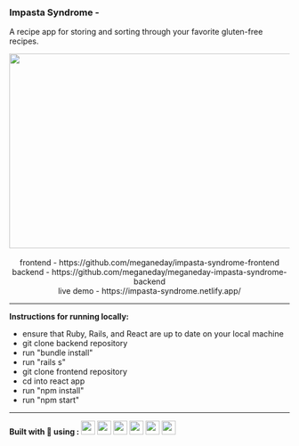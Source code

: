 ### Impasta Syndrome -
A recipe app for storing and sorting through your favorite gluten-free recipes.

<div align="center">
<img src="https://media-exp1.licdn.com/dms/image/C5622AQGE133atJOw8A/feedshare-shrink_2048_1536/0/1628200678289?e=1634774400&v=beta&t=jwoeHvImyL23-5ory4UuBR6WHhGZoZ5jQjUjf0O6f1Y" width=600px height=350px />
<br>
<br>
frontend - https://github.com/meganeday/impasta-syndrome-frontend
<br>
backend - https://github.com/meganeday/meganeday-impasta-syndrome-backend
<br>
live demo - https://impasta-syndrome.netlify.app/
</div>
<hr>

**Instructions for running locally:**

- ensure that Ruby, Rails, and React are up to date on your local machine
- git clone backend repository
- run "bundle install"
- run "rails s" 
- git clone frontend repository
- cd into react app
- run "npm install"
- run "npm start"
<hr>

<p>
<b>Built with 💖 using :</b> 
<img src="https://cdn.jsdelivr.net/gh/devicons/devicon/icons/css3/css3-original.svg" height=25px width=25px/>
<img src="https://cdn.jsdelivr.net/gh/devicons/devicon/icons/react/react-original.svg" height=25px width=25px/>
<img src="https://cdn.jsdelivr.net/gh/devicons/devicon/icons/ruby/ruby-original.svg" height=25px width=25px/>
<img src="https://cdn.jsdelivr.net/gh/devicons/devicon/icons/rails/rails-plain.svg" height=25px width=25px/>
<img src="https://cdn.jsdelivr.net/gh/devicons/devicon/icons/postgresql/postgresql-plain.svg" height=25px width=25px/>
<img src="https://cdn.jsdelivr.net/gh/devicons/devicon/icons/canva/canva-original.svg" height=25px width=25px>
</p>
